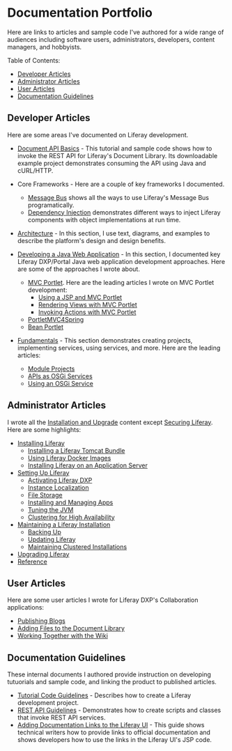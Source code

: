 # Documentation Portfolio

Here are links to articles and sample code I've authored for a wide range of audiences including software users, administrators, developers, content managers, and hobbyists.

Table of Contents:

* [Developer Articles](#developer-articles)
* [Administrator Articles](#administrator-articles)
* [User Articles](#user-articles)
* [Documentation Guidelines](#documentation-guidelines)

## Developer Articles

Here are some areas I've documented on Liferay development.

* [Document API Basics](https://learn.liferay.com/dxp/latest/en/content-authoring-and-management/documents-and-media/developer-guide/document-api-basics.html) - This tutorial and sample code shows how to invoke the REST API for Liferay's Document Library. Its downloadable example project demonstrates consuming the API using Java and cURL/HTTP. 

* Core Frameworks - Here are a couple of key frameworks I documented.
    * [Message Bus](https://learn.liferay.com/dxp/latest/en/building-applications/core-frameworks/message-bus.html) shows all the ways to use Liferay's Message Bus programatically.
    * [Dependency Injection](https://help.liferay.com/hc/en-us/articles/360029045891-Introduction-to-Dependency-Injection) demonstrates different ways to inject Liferay components with object implementations at run time.

* [Architecture](https://learn.liferay.com/dxp/latest/en/liferay-internals/architecture.html) - In this section, I use  text, diagrams, and examples to describe the platform's design and design benefits.

* [Developing a Java Web Application](https://learn.liferay.com/dxp/latest/en/building-applications/developing-a-java-web-application.html) - In this section, I documented key Liferay DXP/Portal Java web application development approaches. Here are some of the approaches I wrote about.
    * [MVC Portlet](https://learn.liferay.com/dxp/latest/en/building-applications/developing-a-java-web-application/using-mvc.html). Here are the leading articles I wrote on MVC Portlet development:
        * [Using a JSP and MVC Portlet](https://learn.liferay.com/dxp/latest/en/building-applications/developing-a-java-web-application/using-mvc/using-a-jsp-and-mvc-portlet.html)
        * [Rendering Views with MVC Portlet](https://learn.liferay.com/dxp/latest/en/building-applications/developing-a-java-web-application/using-mvc/rendering-views-with-mvc-portlet.html)
        * [Invoking Actions with MVC Portlet](https://learn.liferay.com/dxp/latest/en/building-applications/developing-a-java-web-application/using-mvc/invoking-actions-with-mvc-portlet.html)
    * [PortletMVC4Spring](https://help.liferay.com/hc/en-us/articles/360029850931-PortletMVC4Spring)
    * [Bean Portlet](https://help.liferay.com/hc/en-us/articles/360028708752-Bean-Portlet) 

* [Fundamentals](https://learn.liferay.com/dxp/latest/en/liferay-internals/fundamentals.html) - This section demonstrates creating projects, implementing services, using services, and more. Here are the leading articles:
    * [Module Projects](https://learn.liferay.com/dxp/latest/en/liferay-internals/fundamentals/module-projects.html)
    * [APIs as OSGi Services](https://learn.liferay.com/dxp/latest/en/liferay-internals/fundamentals/apis-as-osgi-services.html)
    * [Using an OSGi Service](https://learn.liferay.com/dxp/latest/en/liferay-internals/fundamentals/using-an-osgi-service.html)

## Administrator Articles

I wrote all the [Installation and Upgrade](https://learn.liferay.com/dxp/latest/en/installation-and-upgrades.html) content except [Securing Liferay](https://learn.liferay.com/dxp/latest/en/installation-and-upgrades/securing-liferay.html). Here are some highlights:

* [Installing Liferay](https://learn.liferay.com/dxp/latest/en/installation-and-upgrades/installing-liferay.html)
    * [Installing a Liferay Tomcat Bundle](https://learn.liferay.com/dxp/latest/en/installation-and-upgrades/installing-liferay/installing-a-liferay-tomcat-bundle.html)
    * [Using Liferay Docker Images](https://learn.liferay.com/dxp/latest/en/installation-and-upgrades/installing-liferay/using-liferay-docker-images.html)
    * [Installing Liferay on an Application Server](https://learn.liferay.com/dxp/latest/en/installation-and-upgrades/installing-liferay/installing-liferay-on-an-application-server.html)
* [Setting Up Liferay](https://learn.liferay.com/dxp/latest/en/installation-and-upgrades/setting-up-liferay.html)
    * [Activating Liferay DXP](https://learn.liferay.com/dxp/latest/en/installation-and-upgrades/setting-up-liferay/activating-liferay-dxp.html)
    * [Instance Localization](https://learn.liferay.com/dxp/latest/en/installation-and-upgrades/setting-up-liferay/initial-instance-localization.html)
    * [File Storage](https://learn.liferay.com/dxp/latest/en/system-administration/file-storage.html)
    * [Installing and Managing Apps](https://learn.liferay.com/dxp/latest/en/system-administration/installing-and-managing-apps.html)
    * [Tuning the JVM](https://learn.liferay.com/dxp/latest/en/installation-and-upgrades/setting-up-liferay/tuning-your-jvm.html)
    * [Clustering for High Availability](https://learn.liferay.com/dxp/latest/en/installation-and-upgrades/setting-up-liferay/clustering-for-high-availability.html)
* [Maintaining a Liferay Installation](https://learn.liferay.com/dxp/latest/en/installation-and-upgrades/maintaining-a-liferay-installation.html)
    * [Backing Up](https://learn.liferay.com/dxp/latest/en/installation-and-upgrades/maintaining-a-liferay-installation/backing-up.html)
    * [Updating Liferay](https://learn.liferay.com/dxp/latest/en/installation-and-upgrades/maintaining-a-liferay-installation/updating-liferay.html)
    * [Maintaining Clustered Installations](https://learn.liferay.com/dxp/latest/en/installation-and-upgrades/maintaining-a-liferay-installation/maintaining-clustered-installations.html)
* [Upgrading Liferay](https://learn.liferay.com/dxp/latest/en/installation-and-upgrades/upgrading-liferay.html)
* [Reference](https://learn.liferay.com/dxp/latest/en/installation-and-upgrades/upgrading-liferay/reference.html)

## User Articles

Here are some user articles I wrote for Liferay DXP's Collaboration applications:

* [Publishing Blogs](https://help.liferay.com/hc/en-us/articles/360018155771-Publishing-Blogs)
* [Adding Files to the Document Library](https://help.liferay.com/hc/en-us/articles/360017876152-Adding-Files-to-a-Document-Library)
* [Working Together with the Wiki](https://help.liferay.com/hc/en-us/articles/360018155811-Working-Together-with-the-Wiki)

## Documentation Guidelines

These internal documents I authored provide instruction on developing tutuorials and sample code, and linking the product to published articles.

* [Tutorial Code Guidelines](https://github.com/jhinkey/liferay-learn/blob/master/readme/TUTORIAL_CODE_GUIDELINES.md) - Describes how to create a Liferay development project.
* [REST API Guidelines](https://github.com/jhinkey/liferay-learn/blob/master/readme/REST_API_PROJECT_GUIDELINES.md) - Demonstrates how to create scripts and classes that invoke REST API services.
* [Adding Documentation Links to the Liferay UI](https://github.com/liferay/liferay-portal/blob/master/learn-resources/README.markdown) - This guide shows technical writers how to provide links to official documentation and shows developers how to use the links in the Liferay UI's JSP code.
